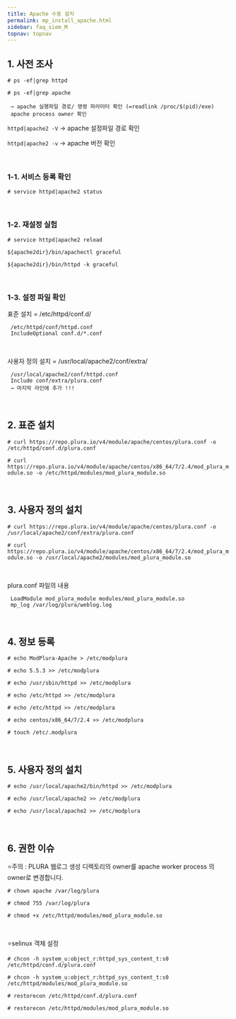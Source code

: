 ```yaml
---
title: Apache 수동 설치
permalink: mp_install_apache.html
sidebar: faq_siem_M
topnav: topnav
---
```


## 1. 사전 조사

`# ps -ef|grep httpd`

`# ps -ef|grep apache`

     → apache 실행파일 경로/ 명령 파라미터 확인 (=readlink /proc/$(pid)/exe)
     apache process owner 확인

`httpd|apache2 -V`
     → apache 설정파일 경로 확인

`httpd|apache2 -v`
     → apache 버전 확인

<br />

### 1-1. 서비스 등록 확인

`# service httpd|apache2 status`

<br />

### 1-2. 재설정 실험

`# service httpd|apache2 reload`

`${apache2dir}/bin/apachectl graceful`

`${apache2dir}/bin/httpd -k graceful`

<br />

### 1-3. 설정 파일 확인

표준 설치 = /etc/httpd/conf.d/

     /etc/httpd/conf/httpd.conf
     IncludeOptional conf.d/*.conf

<br />

사용자 정의 설치 = /usr/local/apache2/conf/extra/

     /usr/local/apache2/conf/httpd.conf
     Include conf/extra/plura.conf
     → 마지막 라인에 추가 !!!

<br />

## 2. 표준 설치

`# curl https://repo.plura.io/v4/module/apache/centos/plura.conf -o /etc/httpd/conf.d/plura.conf`

`# curl https://repo.plura.io/v4/module/apache/centos/x86_64/7/2.4/mod_plura_module.so -o /etc/httpd/modules/mod_plura_module.so`

<br />

## 3. 사용자 정의 설치

`# curl https://repo.plura.io/v4/module/apache/centos/plura.conf -o /usr/local/apache2/conf/extra/plura.conf`

`# curl https://repo.plura.io/v4/module/apache/centos/x86_64/7/2.4/mod_plura_module.so -o /usr/local/apache2/modules/mod_plura_module.so`

<br />

plura.conf 파일의 내용

     LoadModule mod_plura_module modules/mod_plura_module.so
     mp_log /var/log/plura/weblog.log

<br />

## 4. 정보 등록

`# echo ModPlura-Apache > /etc/modplura`

`# echo 5.5.3 >> /etc/modplura`

`# echo /usr/sbin/httpd >> /etc/modplura`

`# echo /etc/httpd >> /etc/modplura`

`# echo /etc/httpd >> /etc/modplura`

`# echo centos/x86_64/7/2.4 >> /etc/modplura`

`# touch /etc/.modplura`

<br />

## 5. 사용자 정의 설치

`# echo /usr/local/apache2/bin/httpd >> /etc/modplura`

`# echo /usr/local/apache2 >> /etc/modplura`

`# echo /usr/local/apache2 >> /etc/modplura`

<br />

## 6. 권한 이슈

⭐주의 : PLURA 웹로그 생성 디렉토리의 owner를 apache worker process 의 owner로 변경합니다.

`# chown apache /var/log/plura`

`# chmod 755 /var/log/plura`

`# chmod +x /etc/httpd/modules/mod_plura_module.so`

<br />

⭐selinux 객체 설정

`# chcon -h system_u:object_r:httpd_sys_content_t:s0 /etc/httpd/conf.d/plura.conf`

`# chcon -h system_u:object_r:httpd_sys_content_t:s0 /etc/httpd/modules/mod_plura_module.so`

`# restorecon /etc/httpd/conf.d/plura.conf`

`# restorecon /etc/httpd/modules/mod_plura_module.so`